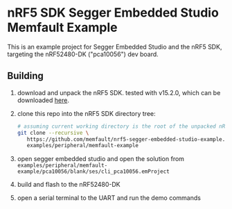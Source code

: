 # nRF5 SDK Segger Embedded Studio Memfault Example

This is an example project for Segger Embedded Studio and the nRF5 SDK,
targeting the nRF52480-DK ("pca10056") dev board.

## Building

1. download and unpack the nRF5 SDK. tested with v15.2.0, which can be
   downloaded
   [here](https://developer.nordicsemi.com/nRF5_SDK/nRF5_SDK_v15.x.x/nRF5_SDK_15.2.0_9412b96.zip).
2. clone this repo into the nRF5 SDK directory tree:

   ```bash
   # assuming current working directory is the root of the unpacked nRF5 SDK
   git clone --recursive \
      https://github.com/memfault/nrf5-segger-embedded-studio-example.git \
      examples/peripheral/memfault-example
   ```

3. open segger embedded studio and open the solution from
   `examples/peripheral/memfault-example/pca10056/blank/ses/cli_pca10056.emProject`
4. build and flash to the nRF52480-DK
5. open a serial terminal to the UART and run the demo commands
